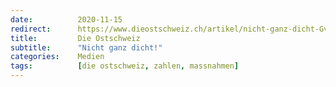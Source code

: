 ```yaml
---
date:          2020-11-15
redirect:      https://www.dieostschweiz.ch/artikel/nicht-ganz-dicht-Gv9yBbD
title:         Die Ostschweiz
subtitle:      "Nicht ganz dicht!"
categories:    Medien
tags:          [die ostschweiz, zahlen, massnahmen]
---
```

